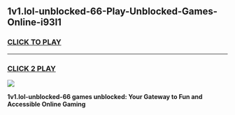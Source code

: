 
## 1v1.lol-unblocked-66-Play-Unblocked-Games-Online-i93l1
<h3>
<a href="https://premium76.site?title=1v1.lol-unblocked-66&ref=25A">CLICK TO PLAY</a></h3>
<hr>

<h3>
<a href="https://premium76.site?title=1v1.lol-unblocked-66&ref=25A">CLICK 2 PLAY</a>
  
</h3>

<a href="https://premium76.site?title=1v1.lol-unblocked-66&ref=25A"><img src="https://clearcache.store/games.png"></a>


**1v1.lol-unblocked-66 games unblocked: Your Gateway to Fun and Accessible Online Gaming**

